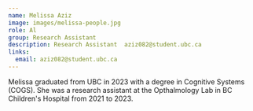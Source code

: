 ```yaml
---
name: Melissa Aziz
image: images/melissa-people.jpg
role: Al
group: Research Assistant  
description: Research Assistant  aziz082@student.ubc.ca
links:
  email: aziz082@student.ubc.ca
---
```


Melissa graduated from UBC in 2023 with a degree in Cognitive Systems (COGS). She was a research assistant at the Opthalmology Lab in BC Children's Hospital from 2021 to 2023.

